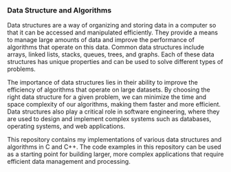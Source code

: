 ### Data Structure and Algorithms

Data structures are a way of organizing and storing data in a computer so that it can be accessed and manipulated efficiently. They provide a means to manage large amounts of data and improve the performance of algorithms that operate on this data. Common data structures include arrays, linked lists, stacks, queues, trees, and graphs. Each of these data structures has unique properties and can be used to solve different types of problems.

The importance of data structures lies in their ability to improve the efficiency of algorithms that operate on large datasets. By choosing the right data structure for a given problem, we can minimize the time and space complexity of our algorithms, making them faster and more efficient. Data structures also play a critical role in software engineering, where they are used to design and implement complex systems such as databases, operating systems, and web applications.

This repository contains my implementations of various data structures and algorithms in C and C++. The code examples in this repository can be used as a starting point for building larger, more complex applications that require efficient data management and processing.
